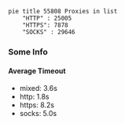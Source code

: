 
```mermaid
pie title 55808 Proxies in list
    "HTTP" : 25005
    "HTTPS": 7878
    "SOCKS" : 29646
```

### Some Info
#### Average Timeout

- mixed: 3.6s
- http: 1.8s
- https: 8.2s
- socks: 5.0s
